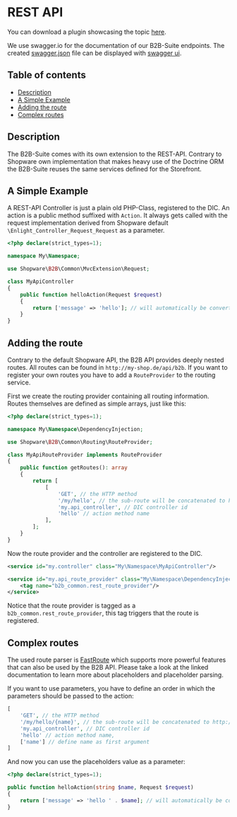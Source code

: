 # REST API

You can download a plugin showcasing the topic [here](https://docs.enterprise.shopware.com/exampleplugins/B2bRestApi.zip).

We use swagger.io for the documentation of our B2B-Suite endpoints. The created [swagger.json](https://gitlab.com/shopware/shopware/enterprise/b2b/-/blob/minor/swagger.json) file can be displayed with [swagger ui](http://swagger.io/swagger-ui/).

## Table of contents

* [Description](#description)
* [A Simple Example](#a-simple-example)
* [Adding the route](#adding-the-route)
* [Complex routes](#complex-routes)

## Description

The B2B-Suite comes with its own extension to the REST-API. Contrary to Shopware own implementation that makes heavy use 
of the Doctrine ORM the B2B-Suite reuses the same services defined for the Storefront.

## A Simple Example

A REST-API Controller is just a plain old PHP-Class, registered to the DIC. 
An action is a public method suffixed with `Action`. 
It always gets called with the request implementation derived from Shopware default `\Enlight_Controller_Request_Request` as a parameter.

```php
<?php declare(strict_types=1);

namespace My\Namespace;

use Shopware\B2B\Common\MvcExtension\Request;

class MyApiController
{
    public function helloAction(Request $request)
    {
        return ['message' => 'hello']; // will automatically be converted to JSON
    }
}
```

## Adding the route

Contrary to the default Shopware API, the B2B API provides deeply nested routes. All routes can be found in `http://my-shop.de/api/b2b`. 
If you want to register your own routes you have to add a `RouteProvider` to the routing service.

First we create the routing provider containing all routing information. Routes themselves are defined as simple arrays, just like this:

```php
<?php declare(strict_types=1);

namespace My\Namespace\DependencyInjection;

use Shopware\B2B\Common\Routing\RouteProvider;

class MyApiRouteProvider implements RouteProvider
{
    public function getRoutes(): array
    {
        return [
            [
                'GET', // the HTTP method
                '/my/hello', // the sub-route will be concatenated to http://my-shop.de/api/b2b/my/hello
                'my.api_controller', // DIC controller id
                'hello' // action method name
            ],
        ];
    }
}
```

Now the route provider and the controller are registered to the DIC.

```xml
<service id="my.controller" class="My\Namespace\MyApiController"/>

<service id="my.api_route_provider" class="My\Namespace\DependencyInjection\MyApiRouteProvider">
    <tag name="b2b_common.rest_route_provider"/>
</service>
```

Notice that the route provider is tagged as a `b2b_common.rest_route_provider`, this tag triggers that the route is registered.

## Complex routes

The used route parser is [FastRoute](https://github.com/nikic/FastRoute#defining-routes) which supports more powerful features that can also be used by the B2B API. 
Please take a look at the linked documentation to learn more about placeholders and placeholder parsing.

If you want to use parameters, you have to define an order in which the parameters should be passed to the action:

```php
[
    'GET', // the HTTP method
    '/my/hello/{name}', // the sub-route will be concatenated to http://my-shop.de/api/b2b/my/hello/world
    'my.api_controller', // DIC controller id
    'hello' // action method name,
    ['name'] // define name as first argument
]
```

And now you can use the placeholders value as a parameter:

```php
<?php declare(strict_types=1);

public function helloAction(string $name, Request $request)
{
    return ['message' => 'hello ' . $name]; // will automatically be converted to JSON
}
```